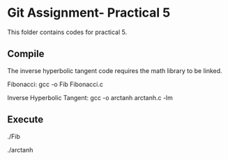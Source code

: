# Git Assignment- Practical 5

This folder contains codes for practical 5.

## Compile
The inverse hyperbolic tangent code requires the math library to be linked.

Fibonacci:
gcc -o Fib Fibonacci.c

Inverse Hyperbolic Tangent:
gcc -o arctanh arctanh.c -lm

## Execute
./Fib

./arctanh
